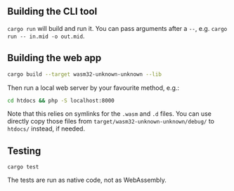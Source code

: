 ## Building the CLI tool

`cargo run` will build and run it. You can pass arguments after a `--`, e.g. `cargo run -- in.mid -o out.mid`.

## Building the web app

```sh
cargo build --target wasm32-unknown-unknown --lib
```

Then run a local web server by your favourite method, e.g.:

```sh
cd htdocs && php -S localhost:8000
```

Note that this relies on symlinks for the `.wasm` and `.d` files. You can use directly copy those files from `target/wasm32-unknown-unknown/debug/` to `htdocs/` instead, if needed.

## Testing

```shell
cargo test
```

The tests are run as native code, not as WebAssembly.
